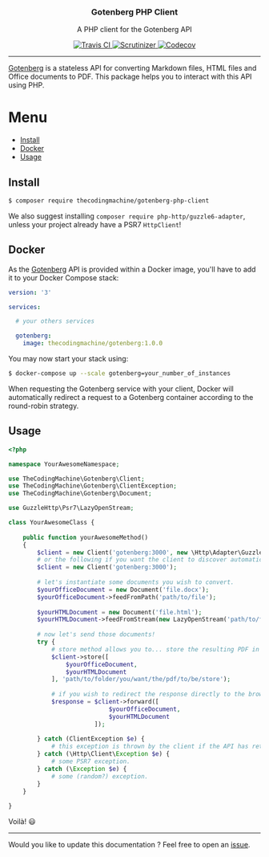 <h3 align="center">Gotenberg PHP Client</h3>
<p align="center">A PHP client for the Gotenberg API</p>
<p align="center">
    <a href="https://travis-ci.org/thecodingmachine/gotenberg-php-client">
        <img src="https://travis-ci.org/thecodingmachine/gotenberg-php-client.svg?branch=master" alt="Travis CI">
    </a>
    <a href="https://scrutinizer-ci.com/g/thecodingmachine/gotenberg-php-client/?branch=master">
        <img src="https://scrutinizer-ci.com/g/thecodingmachine/gotenberg-php-client/badges/quality-score.png?b=master" alt="Scrutinizer">
    </a>
    <a href="https://codecov.io/gh/thecodingmachine/gotenberg-php-client/branch/master">
        <img src="https://codecov.io/gh/thecodingmachine/gotenberg-php-client/branch/master/graph/badge.svg" alt="Codecov">
    </a>
</p>

---

[Gotenberg](https://github.com/thecodingmachine/gotenberg) is a stateless API for converting Markdown files, HTML files and Office documents to PDF.
This package helps you to interact with this API using PHP.

# Menu

* [Install](#install)
* [Docker](#docker)
* [Usage](#usage)

## Install

```bash
$ composer require thecodingmachine/gotenberg-php-client
```

We also suggest installing `composer require php-http/guzzle6-adapter`, unless your project already have a PSR7 `HttpClient`!

## Docker

As the [Gotenberg](https://github.com/thecodingmachine/gotenberg) API is provided within a Docker image, you'll have to add it
to your Docker Compose stack:

```yaml
version: '3'

services:

  # your others services

  gotenberg:
    image: thecodingmachine/gotenberg:1.0.0
```

You may now start your stack using:

```bash
$ docker-compose up --scale gotenberg=your_number_of_instances
```

When requesting the Gotenberg service with your client, Docker will automatically redirect a request to a Gotenberg container
according to the round-robin strategy.

## Usage

```php
<?php

namespace YourAwesomeNamespace;

use TheCodingMachine\Gotenberg\Client;
use TheCodingMachine\Gotenberg\ClientException;
use TheCodingMachine\Gotenberg\Document;

use GuzzleHttp\Psr7\LazyOpenStream;

class YourAwesomeClass {
    
    public function yourAwesomeMethod()
    {
        $client = new Client('gotenberg:3000', new \Http\Adapter\Guzzle6\Client());
        # or the following if you want the client to discover automatically an installed implementation of the PSR7 `HttpClient`.
        $client = new Client('gotenberg:3000');
        
        # let's instantiate some documents you wish to convert.
        $yourOfficeDocument = new Document('file.docx');
        $yourOfficeDocument->feedFromPath('path/to/file');
        
        $yourHTMLDocument = new Document('file.html');
        $yourHTMLDocument->feedFromStream(new LazyOpenStream('path/to/file', 'r'));
        
        # now let's send those documents!
        try {
            # store method allows you to... store the resulting PDF in a particular folder.
            $client->store([
                $yourOfficeDocument,
                $yourHTMLDocument
            ], 'path/to/folder/you/want/the/pdf/to/be/store');
            
            # if you wish to redirect the response directly to the browser, you may also use:
            $response = $client->forward([
                            $yourOfficeDocument,
                            $yourHTMLDocument
                        ]);
            
        } catch (ClientException $e) {
            # this exception is thrown by the client if the API has returned a code != 200.
        } catch (\Http\Client\Exception $e) {
            # some PSR7 exception.
        } catch (\Exception $e) {
            # some (random?) exception.
        }
    }
    
}
```

Voilà! :smiley:

---

Would you like to update this documentation ? Feel free to open an [issue](../../issues).